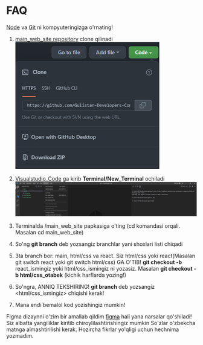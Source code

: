 # FAQ

[Node](https://nodejs.org/en/) va [Git](https://git-scm.com/download/win) ni kompyuteringizga o'rnating!

1. [main_web_site repository](https://github.com/Gulistan-Developers-Community/main_web_site) clone qilinadi ![clone](assets/clone.png)

2. [Visualstudio_Code](https://code.visualstudio.com/) ga kirib **Terminal/New_Terminal** ochiladi ![](assets/terminal.png)

3. Terminalda /main_web_site papkasiga o'ting (cd komandasi orqali. Masalan cd main_web_site)

4. So'ng **git branch** deb yozsangiz branchlar yani shoxlari listi chiqadi

5. 3ta branch bor: main, html/css va react. Siz html/css yoki react(Masalan git switch react yoki git switch html/css) GA O'TIB! **git checkout -b** react_ismingiz yoki html/css_ismingiz ni yozasiz. Masalan **git checkout -b html/css_otabek** (kichik harflarda yozing!)

6. So'ngra, ANNIQ TEKSHIRING! **git branch** deb yozsangiz <html/css_ismingiz> chiqishi kerak!

7. Mana endi bemalol kod yozishingiz mumkin!

Figma dizaynni o'zim bir amallab qildim [figma](<https://www.figma.com/file/yKNrPueL5NxwcrbdJ5lI6n/Neubrutalism-Landing-Page-Design-(Community)?node-id=104%3A272>) hali yana narsalar qo'shiladi!
Siz albatta yangiliklar kiritib chiroylilashtirishingiz mumkin
So'zlar o'zbekcha matnga almashtirilishi kerak. Hozircha fikrlar yo'qligi uchun hechnima yozmadim.
